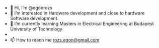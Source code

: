 - 👋 Hi, I’m @egonrozs
- 👀 I’m interested in Hardware development and close to hardware Software development.
- 🌱 I’m currently learning Masters in Electrical Engineering at Budapest University of Technology
-
- 📫 How to reach me rozs.egon@gmail.com

<!---
egonrozs/egonrozs is a ✨ special ✨ repository because its `README.md` (this file) appears on your GitHub profile.
You can click the Preview link to take a look at your changes.
--->
